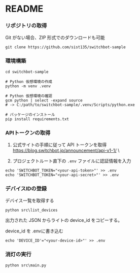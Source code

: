 # README

### リポジトリの取得
Git がない場合、ZIP 形式でのダウンロードも可能
```
git clone https://github.com/sist135/switchbot-sample
```

### 環境構築
```
cd switchbot-sample

# Python 仮想環境の作成
python -m venv .venv

# Python 仮想環境の確認
gcm python | select -expand source
# -> C:/path/to/switchbot-sample/.venv/Scripts/python.exe

# パッケージのインストール
pip install requirements.txt
```

### APIトークンの取得
1. 公式サイトの手順に従って API トークンを取得 \
https://blog.switchbot.jp/announcement/api-v1-1/ \

1. プロジェクトルート直下の `.env` ファイルに認証情報を入力

```
echo 'SWITCHBOT_TOKEN="<your-api-token>"' >> .env
echo 'SWITCHBOT_TOKEN="<your-api-secret>"' >> .env
```

### デバイスIDの登録
デバイス一覧を取得する
```
python src\list_devices
```
出力された JSON からライトの device_id をコピーする。

device_id を .envに書き込む
```
echo 'DEVICE_ID'="<your-device-id>"' >> .env
```

### 消灯の実行
```
python src\main.py
```
